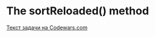 <h1>The sortReloaded() method</h1>
<p><a href="https://www.codewars.com/kata/5610a8eeb9a84d624b000005">Текст задачи на Codewars.com</a></p>